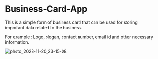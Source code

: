 # Business-Card-App

This is a simple form of business card that can be used for storing important data related to the business.

For example : Logo, slogan, contact number, email id and other necessary information.


![photo_2023-11-20_23-15-08](https://github.com/Rohan32110/Business-Card-App/assets/141305833/b9c1af32-9be8-42d4-89ea-6bb59df34810)
